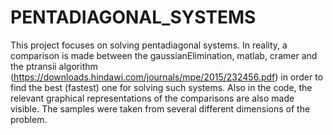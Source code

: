 # PENTADIAGONAL_SYSTEMS

This project focuses on solving pentadiagonal systems.
In reality, a comparison is made between the gaussianElimination, matlab, cramer 
and the ptransii algorithm (https://downloads.hindawi.com/journals/mpe/2015/232456.pdf) in order to find the best (fastest) one for solving such systems.
Also in the code, the relevant graphical representations of the comparisons are also made visible.
The samples were taken from several different dimensions of the problem.
